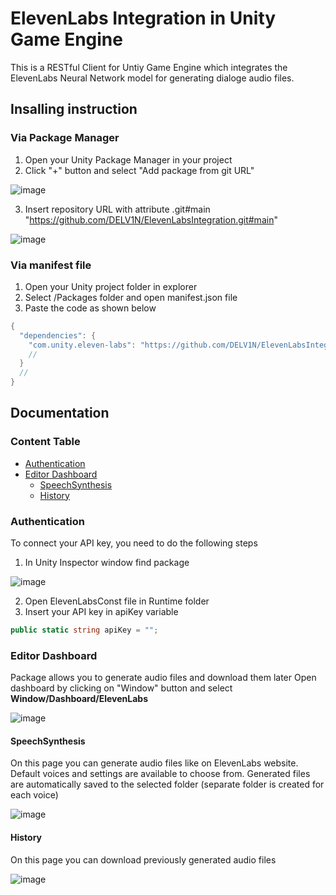 # ElevenLabs Integration in Unity Game Engine

This is a RESTful Client for Untiy Game Engine which integrates the ElevenLabs Neural Network model for generating dialoge audio files.

## Insalling instruction
### Via Package Manager
1. Open your Unity Package Manager in your project
2. Click "+" button and select "Add package from git URL"

![image](https://github.com/DELV1N/ElevenLabsIntegration/assets/71463243/1f18ceb6-1f65-45c5-ac2b-a9fafb5a4ce4)

3. Insert repository URL with attribute .git#main "https://github.com/DELV1N/ElevenLabsIntegration.git#main"

![image](https://github.com/DELV1N/ElevenLabsIntegration/assets/71463243/b8439ebb-9fd1-46d7-add2-86cd57ecd8c8)

### Via manifest file
1. Open your Unity project folder in explorer
2. Select /Packages folder and open manifest.json file
3. Paste the code as shown below
```C#
{
  "dependencies": {
    "com.unity.eleven-labs": "https://github.com/DELV1N/ElevenLabsIntegration.git",
    //
  }
  //
}
```

## Documentation
### Content Table
- [Authentication](#authentication)
- [Editor Dashboard](#editor-dashboard)
  - [SpeechSynthesis](#speech-synthesis)
  - [History](#history)
 
### Authentication
To connect your API key, you need to do the following steps
1. In Unity Inspector window find package

![image](https://github.com/DELV1N/ElevenLabsIntegration/assets/71463243/44400b19-1e73-49b8-b090-ee09da7fd9eb)

2. Open ElevenLabsConst file in Runtime folder
3. Insert your API key in apiKey variable
```C#
public static string apiKey = "";
```

### Editor Dashboard
Package allows you to generate audio files and download them later
Open dashboard by clicking on "Window" button and select **Window/Dashboard/ElevenLabs**

![image](https://github.com/DELV1N/ElevenLabsIntegration/assets/71463243/ce792d9e-1cc1-4997-9774-ab3e43703b69)

#### SpeechSynthesis
On this page you can generate audio files like on ElevenLabs website. Default voices and settings are available to choose from. Generated files are automatically saved to the selected folder (separate folder is created for each voice)

![image](https://github.com/DELV1N/ElevenLabsIntegration/assets/71463243/6dce699d-f49a-4ed1-8d57-b8f89ff42276)

#### History
On this page you can download previously generated audio files

![image](https://github.com/DELV1N/ElevenLabsIntegration/assets/71463243/1d666c7c-2a9e-4b17-b105-a09384ed7523)
